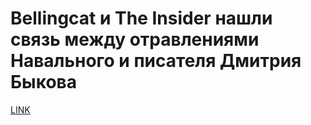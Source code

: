 # Bellingcat и The Insider нашли связь между отравлениями Навального и писателя Дмитрия Быкова



[LINK](https://varlamov.ru/4284586.html)